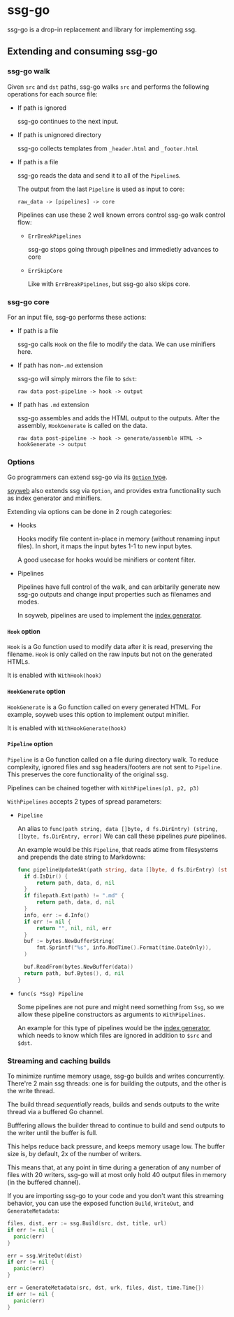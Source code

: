 # ssg-go

ssg-go is a drop-in replacement and library for implementing ssg.

## Extending and consuming ssg-go

### ssg-go walk

Given `src` and `dst` paths, ssg-go walks `src` and performs the
following operations for each source file:

- If path is ignored

  ssg-go continues to the next input.

- If path is unignored directory

  ssg-go collects templates from `_header.html` and `_footer.html`

- If path is a file

  ssg-go reads the data and send it to all of the `Pipeline`s.

  The output from the last `Pipeline` is used as input to core:

  ```
  raw_data -> [pipelines] -> core
  ```

  Pipelines can use these 2 well known errors control ssg-go walk control flow:

  - `ErrBreakPipelines`

    ssg-go stops going through pipelines and immedietly advances to core

  - `ErrSkipCore`

    Like with `ErrBreakPipelines`, but ssg-go also skips core.

### ssg-go core

For an input file, ssg-go performs these actions:

- If path is a file

  ssg-go calls `Hook` on the file to modify the data.
  We can use minifiers here.

- If path has non-`.md` extension

  ssg-go will simply mirrors the file to `$dst`:

  ```
  raw data post-pipeline -> hook -> output
  ```

- If path has `.md` extension

  ssg-go assembles and adds the HTML output to the outputs.
  After the assembly, `HookGenerate` is called on the data.

  ```
  raw data post-pipeline -> hook -> generate/assemble HTML -> hookGenerate -> output
  ```

### Options

Go programmers can extend ssg-go via its [`Option` type](./options.go).

[soyweb](./soyweb/) also extends ssg via `Option`,
and provides extra functionality such as index generator and minifiers.

Extending via options can be done in 2 rough categories:

- Hooks

  Hooks modify file content in-place in memory (without renaming input files).
  In short, it maps the input bytes 1-1 to new input bytes.

  A good usecase for hooks would be minifiers or content filter.

- Pipelines

  Pipelines have full control of the walk, and can arbitarily generate new
  ssg-go outputs and change input properties such as filenames and modes.

  In soyweb, pipelines are used to implement the [index generator](./index.go).

#### `Hook` option

`Hook` is a Go function used to modify data after it is read,
preserving the filename. `Hook` is only called on the raw inputs
but not on the generated HTMLs.

It is enabled with `WithHook(hook)`

#### `HookGenerate` option

`HookGenerate` is a Go function called on every generated HTML.
For example, soyweb uses this option to implement output minifier.

It is enabled with `WithHookGenerate(hook)`

#### `Pipeline` option

`Pipeline` is a Go function called on a file during directory walk.
To reduce complexity, ignored files and ssg headers/footers are not sent
to `Pipeline`. This preserves the core functionality of the original ssg.

Pipelines can be chained together with `WithPipelines(p1, p2, p3)`

`WithPipelines` accepts 2 types of spread parameters:

- `Pipeline`

  An alias to `func(path string, data []byte, d fs.DirEntry) (string, []byte, fs.DirEntry, error)`
  We can call these pipelines *pure* pipelines.

  An example would be this `Pipeline`, that reads atime from filesystems
  and prepends the date string to Markdowns:

  ```go
  func pipelineUpdatedAt(path string, data []byte, d fs.DirEntry) (string, []byte, fs.DirEntry, error) {
  	if d.IsDir() {
  		return path, data, d, nil
  	}
  	if filepath.Ext(path) != ".md" {
  		return path, data, d, nil
  	}
  	info, err := d.Info()
  	if err != nil {
  		return "", nil, nil, err
  	}
  	buf := bytes.NewBufferString(
  		fmt.Sprintf("%s", info.ModTime().Format(time.DateOnly)),
  	)

  	buf.ReadFrom(bytes.NewBuffer(data))
  	return path, buf.Bytes(), d, nil
  }
  ```

- `func(s *Ssg) Pipeline`

  Some pipelines are not pure and might need something from `Ssg`, so
  we allow these pipeline constructors as arguments to `WithPipelines`.

  An example for this type of pipelines would be the [index generator](./index.go),
  which needs to know which files are ignored in addition to `$src` and `$dst`.

### Streaming and caching builds

To minimize runtime memory usage, ssg-go builds and writes concurrently.
There're 2 main ssg threads: one is for building the outputs,
and the other is the write thread.

The build thread *sequentially* reads, builds and sends outputs
to the write thread via a buffered Go channel.

Bufffering allows the builder thread to continue to build and send outputs
to the writer until the buffer is full.

This helps reduce back pressure, and keeps memory usage low.
The buffer size is, by default, 2x of the number of writers.

This means that, at any point in time during a generation of any number of files
with 20 writers, ssg-go will at most only hold 40 output files
in memory (in the buffered channel).

If you are importing ssg-go to your code and you don't want this
streaming behavior, you can use the exposed function `Build`, `WriteOut`,
and `GenerateMetadata`:

```go
files, dist, err := ssg.Build(src, dst, title, url)
if err != nil {
  panic(err)
}

err = ssg.WriteOut(dist)
if err != nil {
  panic(err)
}

err = GenerateMetadata(src, dst, urk, files, dist, time.Time{})
if err != nil {
  panic(err)
}
```


